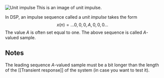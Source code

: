 ![Unit impulse](https://qph.cf2.quoracdn.net/main-qimg-54c1ef4b3a30c8e6abd82f15b6120e7f.webp)
This is an image of unit impulse.

In DSP, an impulse sequence called a *unit impulse* takes the form
$$
x(n) = ...0,0,0,A,0,0,0...
$$
The value $A$ is often set equal to one. The above sequence is called $A$-valued sample.
## Notes
The leading sequence $A$-valued sample must be a bit longer than the length of the [[Transient response]] of the system (in case you want to test it).